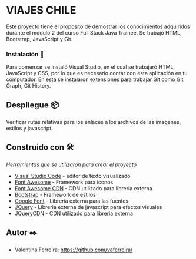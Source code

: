 # VIAJES CHILE

Este proyecto tiene el proposito de demostrar los conocimientos adquiridos durante el modulo 2 del curso Full Stack Java Trainee.
Se trabajó HTML, Bootstrap, JavaScript y Git.
### Instalación 🔧

Para comenzar se instaló Visual Studio, en el cual se trabajaró HTML, JavaScript y CSS, por lo que es necesario contar con esta aplicación en tu computador. En esta se instalaron extensiones para trabajar Git como Git Graph, Git History.

## Despliegue 📦

Verificar rutas relativas para los enlaces a los archivos de las imagenes, estilos y javascript.
## Construido con 🛠️

_Herramientas que se utilizaron para crear el proyecto_

* [Visual Studio Code](http://www.dropwizard.io/1.0.2/docs/) - editor de texto visualizado
* [Font Awesome](https://fontawesome.com/) - Framework para iconos
* [Font Awesome CDN](https://cdnjs.com/libraries/font-awesome/) - CDN utilizado para libreria externa
* [Bootstrap](https://getbootstrap.com/) - Framework de estilos
* [Google Font](https://fonts.google.com/) - Libreria externa para las fuentes
* [JQuery](https://releases.jquery.com/) - Libreria externa de javascript para efectos visuales
* [JQueryCDN](https://code.jquery.com/jquery-3.6.0.js/) - CDN utilizado para libreria externa
## Autor ✒️

* Valentina Ferreira: https://github.com/vaferreira/
